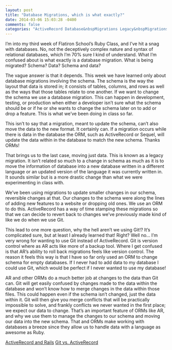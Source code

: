 ```yaml
---
layout: post
title: "Database Migrations, which is what exactly?"
date: 2014-03-06 15:03:28 -0400
comments: false
categories: "ActiveRecord Database&nbspMigrations Legacy&nbspMigrations"
---
```

I’m into my third week of Flatiron School’s Ruby Class, and I’ve hit a snag with databases.  No, not the deceptively complex nature and syntax of relational databases, which I’m 70% sure I kind of understand.  What I’m confused about is what exactly is a database migration.  What is being migrated? Schema? Data? Schema and data?

The vague answer is that it depends.  This week we have learned only about database migrations involving the schema.  The schema is the way the layout that data is stored in; it consists of tables, columns, and rows as well as the ways that those tables relate to one another.  If we want to change the schema we use a database migration.  This can happen in development, testing, or production when either a developer isn’t sure what the schema should be or if he or she wants to change the schema later on to add or drop a feature.  This is what we’ve been doing in class so far.

This isn’t to say that a migration, meant to update the schema, can’t also move the data to the new format. It certainly can.  If a migration occurs while there is data in the database the ORM, such as ActiveRecord or Sequel, will update the data within in the database to match the new schema.  Thanks ORMs!

That brings us to the last case, moving just data.  This is known as a legacy migration. It isn’t related so much to a change in schema as much as it is to move the information of database into a new database written in a different language or an updated version of the language it was currently written in.  It sounds similar but is a more drastic change than what we were experimenting in class with.

We’ve been using migrations to update smaller changes in our schema, reversible changes at that. Our changes to the schema were along the lines of adding new features to a website or dropping old ones.  We use an ORM to do this.  ActiveRecord has a way of time stamping these migrations so that we can decide to revert back to changes we’ve previously made kind of like we do when we use Git.

This lead to one more question, why the hell aren’t we using Git!?  It’s complicated sure, but at least I already learned that! Right? Well no…  I’m very wrong for wanting to use Git instead of ActiveRecord.  Git is version control where as AR acts like more of a backup tool.  Where I get confused is that AR’s ability to roll back migrations feels like version control.  The reason it feels this way is that I have so far only used an ORM to change schema for empty databases.  If I never had to add data to my database I could use Git, which would be perfect if I never wanted to use my database!

AR and other ORMs do a much better job at changes to the data than Git can.  Git will get easily confused by changes made to the data within the database and won’t know how to merge changes in the data within those files.  This could happen even if the schema isn’t changed, just the data within it.  Git will then give you merge conflicts that will be practically impossible to solve, and frankly conflicts we never wanted in the first place; we expect our data to change.  That’s an important feature of ORMs like AR, and why we use them to manage the changes to our schema and moving our data into the new schema.  That and ORMs make working with databases a breeze since they allow us to handle data with a language as awesome as Ruby.

[ActiveRecord and Rails]("http://guides.rubyonrails.org/migrations.html")
[Git vs. ActiveRecord]("http://stackoverflow.com/a/5801140/3023931")